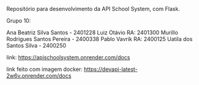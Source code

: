 Repositório para desenvolvimento da API School System, com Flask.

Grupo 10:

Ana Beatriz Silva Santos - 2401228
Luiz Otávio RA: 2401300
Murillo Rodrigues Santos Pereira - 2400338
Pablo Vavrik RA: 2400125
Uatila dos Santos Silva - 2400250


link: https://apischoolsystem.onrender.com/docs

link feito com imagem docker: https://devapi-latest-2w6v.onrender.com/docs
